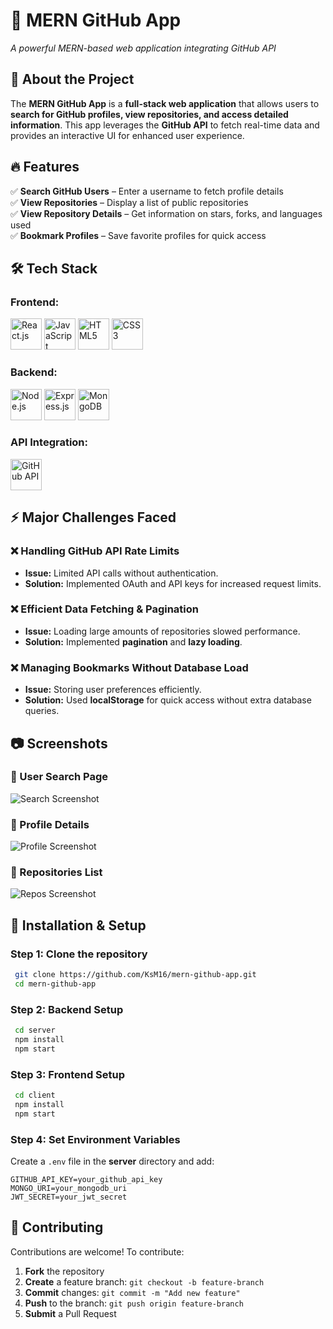 # 📝 MERN GitHub App


*A powerful MERN-based web application integrating GitHub API*

## 📖 About the Project  
The **MERN GitHub App** is a **full-stack web application** that allows users to **search for GitHub profiles, view repositories, and access detailed information**. This app leverages the **GitHub API** to fetch real-time data and provides an interactive UI for enhanced user experience.

## 🔥 Features  
✅ **Search GitHub Users** – Enter a username to fetch profile details  
✅ **View Repositories** – Display a list of public repositories  
✅ **View Repository Details** – Get information on stars, forks, and languages used  
✅ **Bookmark Profiles** – Save favorite profiles for quick access  


## 🛠️ Tech Stack  
### **Frontend:**
<p>
  <img src="https://cdn.jsdelivr.net/gh/devicons/devicon/icons/react/react-original.svg" height="50" alt="React.js"/>
  <img src="https://cdn.jsdelivr.net/gh/devicons/devicon/icons/javascript/javascript-original.svg" height="50" alt="JavaScript"/>
  <img src="https://cdn.jsdelivr.net/gh/devicons/devicon/icons/html5/html5-original.svg" height="50" alt="HTML5"/>
  <img src="https://cdn.jsdelivr.net/gh/devicons/devicon/icons/css3/css3-original.svg" height="50" alt="CSS3"/>
</p>

### **Backend:**
<p>
  <img src="https://cdn.jsdelivr.net/gh/devicons/devicon/icons/nodejs/nodejs-original.svg" height="50" alt="Node.js"/>
  <img src="https://cdn.jsdelivr.net/gh/devicons/devicon/icons/express/express-original.svg" height="50" alt="Express.js"/>
  <img src="https://cdn.jsdelivr.net/gh/devicons/devicon/icons/mongodb/mongodb-original.svg" height="50" alt="MongoDB"/>
</p>

### **API Integration:**
<p>
  <img src="https://cdn.jsdelivr.net/gh/devicons/devicon/icons/github/github-original.svg" height="50" alt="GitHub API"/>
</p>

## ⚡ Major Challenges Faced  
### ❌ **Handling GitHub API Rate Limits**  
- **Issue:** Limited API calls without authentication.
- **Solution:** Implemented OAuth and API keys for increased request limits.

### ❌ **Efficient Data Fetching & Pagination**  
- **Issue:** Loading large amounts of repositories slowed performance.
- **Solution:** Implemented **pagination** and **lazy loading**.

### ❌ **Managing Bookmarks Without Database Load**  
- **Issue:** Storing user preferences efficiently.
- **Solution:** Used **localStorage** for quick access without extra database queries.

## 📷 Screenshots  
### 🔹 User Search Page  
![Search Screenshot](https://via.placeholder.com/800x400?text=Search+GitHub+Users)  

### 🔹 Profile Details  
![Profile Screenshot](https://via.placeholder.com/800x400?text=User+Profile+Details)  

### 🔹 Repositories List  
![Repos Screenshot](https://via.placeholder.com/800x400?text=Repositories+List)  

## 🚀 Installation & Setup  
### **Step 1: Clone the repository**  
```bash
 git clone https://github.com/KsM16/mern-github-app.git
 cd mern-github-app
```

### **Step 2: Backend Setup**  
```bash
 cd server
 npm install
 npm start
```

### **Step 3: Frontend Setup**  
```bash
 cd client
 npm install
 npm start
```

### **Step 4: Set Environment Variables**  
Create a `.env` file in the **server** directory and add:
```plaintext
GITHUB_API_KEY=your_github_api_key
MONGO_URI=your_mongodb_uri
JWT_SECRET=your_jwt_secret
```



## 🤝 Contributing  
Contributions are welcome! To contribute:  
1. **Fork** the repository  
2. **Create** a feature branch: `git checkout -b feature-branch`  
3. **Commit** changes: `git commit -m "Add new feature"`  
4. **Push** to the branch: `git push origin feature-branch`  
5. **Submit** a Pull Request  

